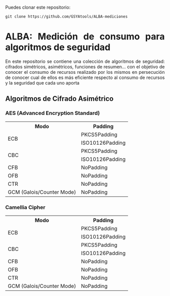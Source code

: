 <div style="text-align: justify; text-justify: inter-word;">
  <p>Puedes clonar este repositorio:</p>
  <pre><code>git clone https://github.com/GSYAtools/ALBA-mediciones</code></pre>
</div>

<div style="text-align: justify; text-justify: inter-word;">
  <h1>ALBA: Medición de consumo para algoritmos de seguridad</h1>
  <p>En este repositorio se contiene una colección de algoritmos de seguridad: cifrados simétricos, asimétricos, funciones de resumen... con el objetivo de conocer el consumo de recursos realizado por los mismos en persecución de conocer cual de ellos es más eficiente respecto al consumo de recursos y la seguridad que cada uno aporta</p>
</div>

<div>
  <h2>Algoritmos de Cifrado Asimétrico</h2>
  <h3>AES (Advanced Encryption Standard)</h3>
  <table>
    <tr>
    <th>Modo</th>
    <th>Padding</th>
    </tr>
    <tr>
    <td rowspan="2">ECB</td>
      <td>PKCS5Padding</td>
    </tr>
    <tr>
      <td>ISO10126Padding</td>
    </tr>
    <tr>
    <td rowspan="2">CBC</td>
      <td>PKCS5Padding</td>
    </tr>
    <tr>
      <td>ISO10126Padding</td>
    </tr>
    <tr>
      <td>CFB</td>
      <td>NoPadding</td>
    </tr>
    <tr>
      <td>OFB</td>
      <td>NoPadding</td>
    </tr>
    <tr>
      <td>CTR</td>
      <td>NoPadding</td>
    </tr>
    <tr>
      <td>GCM (Galois/Counter Mode)</td>
      <td>NoPadding</td>
    </tr>
  </table>

  <h3>Camellia Cipher</h3>
  <table>
    <tr>
    <th>Modo</th>
    <th>Padding</th>
    </tr>
    <tr>
      <td rowspan="2">ECB</td>
      <td>PKCS5Padding</td>
    </tr>
    <tr>
      <td>ISO10126Padding</td>
    </tr>
    <tr>
      <td rowspan="2">CBC</td>
      <td>PKCS5Padding</td>
    </tr>
    <tr>
      <td>ISO10126Padding</td>
    </tr>
    <tr>
      <td>CFB</td>
      <td>NoPadding</td>
    </tr>
    <tr>
      <td>OFB</td>
      <td>NoPadding</td>
    </tr>
    <tr>
      <td>CTR</td>
      <td>NoPadding</td>
    </tr>
    <tr>
      <td>GCM (Galois/Counter Mode)</td>
      <td>NoPadding</td>
    </tr>
  </table>
</div>
